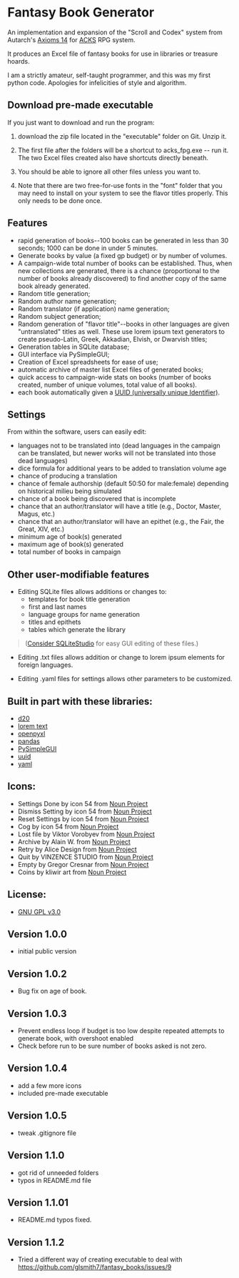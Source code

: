 # Fantasy Book Generator

An implementation and expansion of the "Scroll and Codex" system from Autarch's [Axioms 14](https://www.drivethrurpg.com/product/406101/Axioms-Issue-14-Codex-and-Scroll) for [ACKS](https://www.drivethrurpg.com/product/99123/Adventurer-Conqueror-King-System) RPG system.

It produces an Excel file of fantasy books for use in libraries or treasure hoards.

I am a strictly amateur, self-taught programmer, and this was my first python code. Apologies for infelicities of style and algorithm.

## Download pre-made executable

If you just want to download and run the program:

1. download the zip file located in the "executable" folder on Git. Unzip it.

2. The first file after the folders will be a shortcut to acks_fpg.exe -- run it. The two Excel files created also have shortcuts directly beneath.

3. You should be able to ignore all other files unless you want to.

4. Note that there are two free-for-use fonts in the "font" folder that you may need to install on your system to see the flavor titles properly. This only needs to be done once.

## Features

* rapid generation of books--100 books can be generated in less than 30 seconds; 1000 can be done in under 5 minutes.
* Generate books by value (a fixed gp budget) or by number of volumes.
* A campaign-wide total number of books can be established. Thus, when new collections are generated, there is a chance (proportional to the number of books already discovered) to find another copy of the same book already generated.
* Random title generation;
* Random author name generation;
* Random translator (if application) name generation;
* Random subject generation;
* Random generation of "flavor title"--books in other languages are given "untranslated" titles as well. These use lorem ipsum text generators to create pseudo-Latin, Greek, Akkadian, Elvish, or Dwarvish titles;
* Generation tables in SQLite database;
* GUI interface via PySimpleGUI;
* Creation of Excel spreadsheets for ease of use;
* automatic archive of master list Excel files of generated books;
* quick access to campaign-wide stats on books (number of books created, number of unique volumes, total value of all books).
* each book automatically given a [UUID (universally unique Identifier)](https://en.wikipedia.org/wiki/Universally_unique_identifier).

## Settings

From within the software, users can easily edit:
* languages not to be translated into (dead languages in the campaign can be translated, but newer works will not be translated into those dead languages)
* dice formula for additional years to be added to translation volume age
* chance of producing a translation
* chance of female authorship (default 50:50 for male:female) depending on historical milieu being simulated
* chance of a book being discovered that is incomplete
* chance that an author/translator will have a title (e.g., Doctor, Master, Magus, etc.)
* chance that an author/translator will have an epithet (e.g., the Fair, the Great, XIV, etc.)
* minimum age of book(s) generated
* maximum age of book(s) generated
* total number of books in campaign

## Other user-modifiable features

* Editing SQLite files allows additions or changes to:
    * templates for book title generation
    * first and last names
    * language groups for name generation
    * titles and epithets
    * tables which generate the library

> ([Consider SQLiteStudio](https://sqlitestudio.pl/) for easy GUI editing of these files.)

* Editing .txt files allows addition or change to lorem ipsum elements for foreign languages.


* Editing .yaml files for settings allows other parameters to be customized.

## Built in part with these libraries:
* [d20](https://pypi.org/project/d20/)
* [lorem text](https://github.com/TheAbhijeet/lorem_text)
* [openpyxl](https://pypi.org/project/openpyxl/)
* [pandas](https://pypi.org/project/pandas/)
* [PySimpleGUI](https://pypi.org/project/PySimpleGUI/)
* [uuid](https://docs.python.org/3/library/uuid.html)
* [yaml](https://pypi.org/project/PyYAML/)

## Icons:
* Settings Done by icon 54 from <a href="https://thenounproject.com/browse/icons/term/settings-done/" target="_blank" title="Settings Done Icons">Noun Project</a>
* Dismiss Setting by icon 54 from <a href="https://thenounproject.com/browse/icons/term/dismiss-setting/" target="_blank" title="Dismiss Setting Icons">Noun Project</a>
* Reset Settings by icon 54 from <a href="https://thenounproject.com/browse/icons/term/reset-settings/" target="_blank" title="Reset Settings Icons">Noun Project</a>
* Cog by icon 54 from <a href="https://thenounproject.com/browse/icons/term/cog/" target="_blank" title="cog Icons">Noun Project</a>
* Lost file by Viktor Vorobyev from <a href="https://thenounproject.com/browse/icons/term/lost-file/" target="_blank" title="Lost file Icons">Noun Project</a>
* Archive by Alain W. from <a href="https://thenounproject.com/browse/icons/term/archive/" target="_blank" title="archive Icons">Noun Project</a>
* Retry by Alice Design from <a href="https://thenounproject.com/browse/icons/term/retry/" target="_blank" title="retry Icons">Noun Project</a>
* Quit by VINZENCE STUDIO from <a href="https://thenounproject.com/browse/icons/term/quit/" target="_blank" title="quit Icons">Noun Project</a>
* Empty by Gregor Cresnar from <a href="https://thenounproject.com/browse/icons/term/empty/" target="_blank" title="Empty Icons">Noun Project</a>
* Coins by kliwir art from <a href="https://thenounproject.com/browse/icons/term/coins/" target="_blank" title="Coins Icons">Noun Project</a>
## License:

* [GNU GPL v3.0](https://choosealicense.com/licenses/gpl-3.0/)

## Version 1.0.0
* initial public version

## Version 1.0.2
* Bug fix on age of book.

## Version 1.0.3
* Prevent endless loop if budget is too low despite repeated attempts to generate book, with overshoot enabled
* Check before run to be sure number of books asked is not zero.

## Version 1.0.4
* add a few more icons
* included pre-made executable

## Version 1.0.5
* tweak .gitignore file

## Version 1.1.0
* got rid of unneeded folders
* typos in README.md file

## Version 1.1.01
* README.md typos fixed.

## Version 1.1.2
* Tried a different way of creating executable to deal with https://github.com/glsmith7/fantasy_books/issues/9
